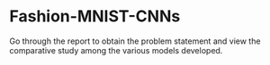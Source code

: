 # Fashion-MNIST-CNNs
Go through the report to obtain the problem statement and view the comparative study among the various models developed.
